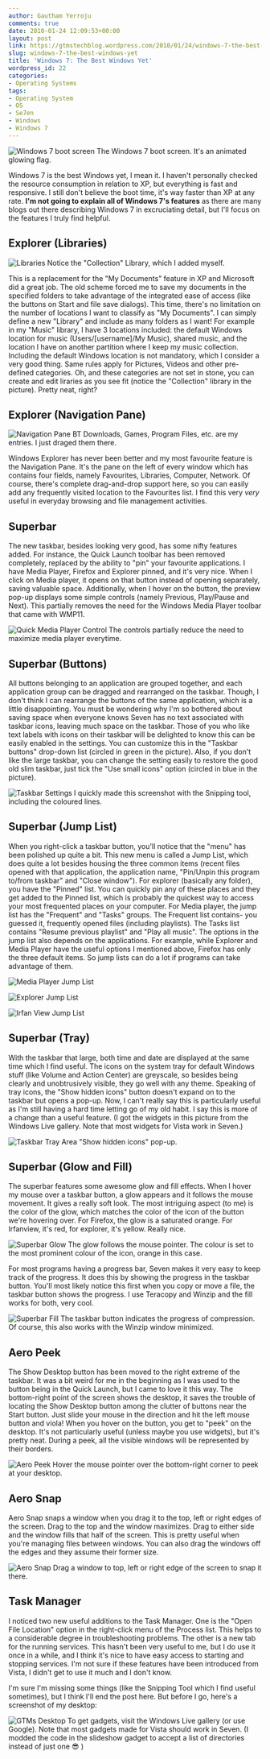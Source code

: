 ```yaml
---
author: Gautham Yerroju
comments: true
date: 2010-01-24 12:09:53+00:00
layout: post
link: https://gtmstechblog.wordpress.com/2010/01/24/windows-7-the-best-windows-yet/
slug: windows-7-the-best-windows-yet
title: 'Windows 7: The Best Windows Yet'
wordpress_id: 22
categories:
- Operating Systems
tags:
- Operating System
- OS
- Se7en
- Windows
- Windows 7
---
```


![Windows 7 boot screen](img/post-images/2010-01-24-windows-7-the-best-windows-yet/Windows-7-boot-screen.jpg)
The Windows 7 boot screen. It's an animated glowing flag.

Windows 7 is the best Windows yet, I mean it. I haven't personally checked the resource consumption in relation to XP, but everything is fast and responsive. I still don't believe the boot time, it's way faster than XP at any rate. **I'm not going to explain all of Windows 7's features** as there are many blogs out there describing Windows 7 in excruciating detail, but I'll focus on the features I truly find helpful.

## Explorer (Libraries)

![Libraries](img/post-images/2010-01-24-windows-7-the-best-windows-yet/Libraries_7.jpg)
Notice the "Collection" Library, which I added myself.

This is a replacement for the "My Documents" feature in XP and Microsoft did a great job. The old scheme forced me to save my documents in the specified folders to take advantage of the integrated ease of access (like the buttons on Start and file save dialogs). This time, there's no limitation on the number of locations I want to classify as "My Documents". I can simply define a new "Library" and include as many folders as I want! For example in my "Music" library, I have 3 locations included: the default Windows location for music (Users/[username]/My Music), shared music, and the location I have on another partition where I keep my music collection. Including the default Windows location is not mandatory, which I consider a very good thing. Same rules apply for Pictures, Videos and other pre-defined categories. Oh, and these categories are not set in stone, you can create and edit liraries as you see fit (notice the "Collection" library in the picture). Pretty neat, right?

## Explorer (Navigation Pane)

![Navigation Pane](img/post-images/2010-01-24-windows-7-the-best-windows-yet/NavPane_7.jpg)
BT Downloads, Games, Program Files, etc. are my entries. I just draged them there.

Windows Explorer has never been better and my most favourite feature is the Navigation Pane. It's the pane on the left of every window which has contains four fields, namely Favourites, Libraries, Computer, Network. Of course, there's complete drag-and-drop support here, so you can easily add any frequently visited location to the Favourites list. I find this very _very_ useful in everyday browsing and file management activities.

## Superbar

The new taskbar, besides looking very good, has some nifty features added. For instance, the Quick Launch toolbar has been removed completely, replaced by the ability to "pin" your favourite applications. I have Media Player, Firefox and Explorer pinned, and it's very nice. When I click on Media player, it opens on that button instead of opening separately, saving valuable space. Additionally, when I hover on the button, the preview pop-up displays some simple controls (namely Previous, Play/Pause and Next). This partially removes the need for the Windows Media Player toolbar that came with WMP11.

![Quick Media Player Control](img/post-images/2010-01-24-windows-7-the-best-windows-yet/MediaPlayerPopup_7s.jpg)
The controls partially reduce the need to maximize media player everytime.

## Superbar (Buttons)

All buttons belonging to an application are grouped together, and each application group can be dragged and rearranged on the taskbar. Though, I don't think I can rearrange the buttons of the same application, which is a little disappointing. You must be wondering why I'm so bothered about saving space when everyone knows Seven has no text associated with taskbar icons, leaving much space on the taskbar. Those of you who like text labels with icons on their taskbar will be delighted to know this can be easily enabled in the settings. You can customize this in the "Taskbar buttons" drop-down list (circled in green in the picture). Also, if you don't like the large taskbar, you can change the setting easily to restore the good old slim taskbar, just tick the "Use small icons" option (circled in blue in the picture).

![Taskbar Settings](img/post-images/2010-01-24-windows-7-the-best-windows-yet/SuperbarSettings_7.jpg)
I quickly made this screenshot with the Snipping tool, including the coloured lines.

## Superbar (Jump List)

When you right-click a taskbar button, you'll notice that the "menu" has been polished up quite a bit. This new menu is called a Jump List, which does quite a lot besides housing the three common items (recent files opened with that application, the application name, "Pin/Unpin this program to/from taskbar" and "Close window"). For explorer (basically any folder), you have the "Pinned" list. You can quickly pin any of these places and they get added to the Pinned list, which is probably the quickest way to access your most frequented places on your computer. For Media player, the jump list has the "Frequent" and "Tasks" groups. The Frequent list contains- you guessed it, frequently opened files (including playlists). The Tasks list contains "Resume previous playlist" and "Play all music". The options in the jump list also depends on the applications. For example, while Explorer and Media Player have the useful options I mentioned above, Firefox has only the three default items. So jump lists can do a lot if programs can take advantage of them.

![Media Player Jump List](img/post-images/2010-01-24-windows-7-the-best-windows-yet/JumpList_WMP_7.jpg)

![Explorer Jump List](img/post-images/2010-01-24-windows-7-the-best-windows-yet/JumpList_Explorer_7.jpg)

![Irfan View Jump List](img/post-images/2010-01-24-windows-7-the-best-windows-yet/JumpList_IView_7.jpg)


## Superbar (Tray)

With the taskbar that large, both time and date are displayed at the same time which I find useful. The icons on the system tray for default Windows stuff (like Volume and Action Center) are greyscale, so besides being clearly and unobtrusively visible, they go well with any theme. Speaking of tray icons, the "Show hidden icons" button doesn't expand on to the taskbar but opens a pop-up. Now, I can't really say this is particularly useful as I'm still having a hard time letting go of my old habit. I say this is more of a change than a useful feature. (I got the widgets in this picture from the Windows Live gallery. Note that most widgets for Vista work in Seven.)

![Taskbar Tray Area](img/post-images/2010-01-24-windows-7-the-best-windows-yet/SuperbarTray_7.jpg)
"Show hidden icons" pop-up.


## Superbar (Glow and Fill)

The superbar features some awesome glow and fill effects. When I hover my mouse over a taskbar button, a glow appears and it follows the mouse movement. It gives a really soft look. The most intriguing aspect (to me) is the color of the glow, which matches the color of the icon of the button we're hovering over. For Firefox, the glow is a saturated orange. For Irfanview, it's red, for explorer, it's yellow. Really nice.

![Superbar Glow](img/post-images/2010-01-24-windows-7-the-best-windows-yet/SuperbarGlow_7.jpg)
The glow follows the mouse pointer. The colour is set to the most prominent colour of the icon, orange in this case.

For most programs having a progress bar, Seven makes it very easy to keep track of the progress. It does this by showing the progress in the taskbar button. You'll most likely notice this first when you copy or move a file, the taskbar button shows the progress. I use Teracopy and Winzip and the fill works for both, very cool.

![Superbar Fill](img/post-images/2010-01-24-windows-7-the-best-windows-yet/SuperbarFill_7.jpg)
The taskbar button indicates the progress of compression. Of course, this also works with the Winzip window minimized.

## Aero Peek

The Show Desktop button has been moved to the right extreme of the taskbar. It was a bit weird for me in the beginning as I was used to the button being in the Quick Launch, but I came to love it this way. The bottom-right point of the screen shows the desktop, it saves the trouble of locating the Show Desktop button among the clutter of buttons near the Start button. Just slide your mouse in the direction and hit the left mouse button and viola! When you hover on the button, you get to "peek" on the desktop. It's not particularly useful (unless maybe you use widgets), but it's pretty neat. During a peek, all the visible windows will be represented by their borders.

![Aero Peek](img/post-images/2010-01-24-windows-7-the-best-windows-yet/AeroPeek_7.jpg)
Hover the mouse pointer over the bottom-right corner to peek at your desktop.

## Aero Snap

Aero Snap snaps a window when you drag it to the top, left or right edges of the screen. Drag to the top and the window maximizes. Drag to either side and the window fills that half of the screen. This is pretty useful when you're managing files between windows. You can also drag the windows off the edges and they assume their former size.

![Aero Snap](img/post-images/2010-01-24-windows-7-the-best-windows-yet/AeroSnap_7.jpg)
Drag a window to top, left or right edge of the screen to snap it there.

## Task Manager

I noticed two new useful additions to the Task Manager. One is the "Open File Location" option in the right-click menu of the Process list. This helps to a considerable degree in troubleshooting problems. The other is a new tab for the running services. This hasn't been very useful to me, but I do use it once in a while, and I think it's nice to have easy access to starting and stopping services. I'm not sure if these features have been introduced from Vista, I didn't get to use it much and I don't know.

I'm sure I'm missing some things (like the Snipping Tool which I find useful sometimes), but I think I'll end the post here. But before I go, here's a screenshot of my desktop:

![GTMs Desktop](img/post-images/2010-01-24-windows-7-the-best-windows-yet/Desktop-24-Jan-2010.jpg)
To get gadgets, visit the Windows Live gallery (or use Google). Note that most gadgets made for Vista should work in Seven. (I modded the code in the slideshow gadget to accept a list of directories instead of just one :sunglasses: )
